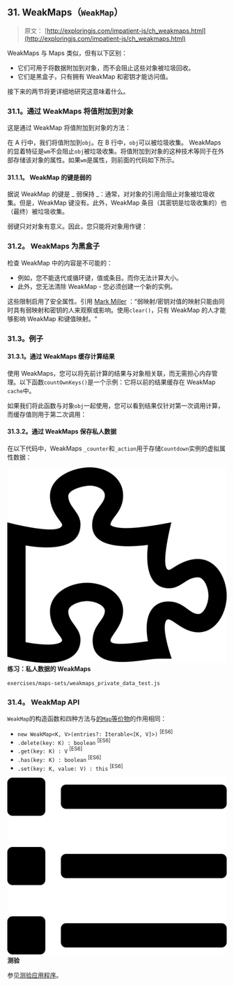 ## 31\. WeakMaps（`WeakMap`）

> 原文： [http://exploringjs.com/impatient-js/ch_weakmaps.html](http://exploringjs.com/impatient-js/ch_weakmaps.html)

WeakMaps 与 Maps 类似，但有以下区别：

*   它们可用于将数据附加到对象，而不会阻止这些对象被垃圾回收。
*   它们是黑盒子，只有拥有 WeakMap 和密钥才能访问值。

接下来的两节将更详细地研究这意味着什么。

### 31.1。通过 WeakMaps 将值附加到对象

这是通过 WeakMap 将值附加到对象的方法：

在 A 行中，我们将值附加到`obj`。在 B 行中，`obj`可以被垃圾收集。 WeakMaps 的显着特征是`wm`不会阻止`obj`被垃圾收集。将值附加到对象的这种技术等同于在外部存储该对象的属性。如果`wm`是属性，则前面的代码如下所示。

#### 31.1.1。 WeakMap 的键是弱的

据说 WeakMap 的键是 _ 弱保持 _：通常，对对象的引用会阻止对象被垃圾收集。但是，WeakMap 键没有。此外，WeakMap 条目（其密钥是垃圾收集的）也（最终）被垃圾收集。

弱键只对对象有意义。因此，您只能将对象用作键：

### 31.2。 WeakMaps 为黑盒子

检查 WeakMap 中的内容是不可能的：

*   例如，您不能迭代或循环键，值或条目。而你无法计算大小。
*   此外，您无法清除 WeakMap - 您必须创建一个新的实例。

这些限制启用了安全属性。引用 [Mark Miller](https://github.com/rwaldron/tc39-notes/blob/master/es6/2014-11/nov-19.md#412-should-weakmapweakset-have-a-clear-method-markm) ：“弱映射/密钥对值的映射只能由同时具有弱映射和密钥的人来观察或影响。使用`clear()`，只有 WeakMap 的人才能够影响 WeakMap 和键值映射。“

### 31.3。例子

#### 31.3.1。通过 WeakMaps 缓存计算结果

使用 WeakMaps，您可以将先前计算的结果与对象相关联，而无需担心内存管理。以下函数`countOwnKeys()`是一个示例：它将以前的结果缓存在 WeakMap `cache`中。

如果我们将此函数与对象`obj`一起使用，您可以看到结果仅针对第一次调用计算，而缓存值则用于第二次调用：

#### 31.3.2。通过 WeakMaps 保存私人数据

在以下代码中，WeakMaps `_counter`和`_action`用于存储`Countdown`实例的虚拟属性数据：

![](img/326f85074b5e7828bef014ad113651df.svg) **练习：私人数据的 WeakMaps**

`exercises/maps-sets/weakmaps_private_data_test.js`

### 31.4。 WeakMap API

`WeakMap`的构造函数和四种方法与[的`Map`等价物](ch_maps.html#quickref-maps)的作用相同：

*   `new WeakMap<K, V>(entries?: Iterable<[K, V]>)` <sup>[ES6]</sup>
*   `.delete(key: K) : boolean` <sup>[ES6]</sup>
*   `.get(key: K) : V` <sup>[ES6]</sup>
*   `.has(key: K) : boolean` <sup>[ES6]</sup>
*   `.set(key: K, value: V) : this` <sup>[ES6]</sup>

![](img/bf533f04c482f83bfc407f318306f995.svg) **测验**

参见[测验应用程序](ch_quizzes-exercises.html#quizzes)。